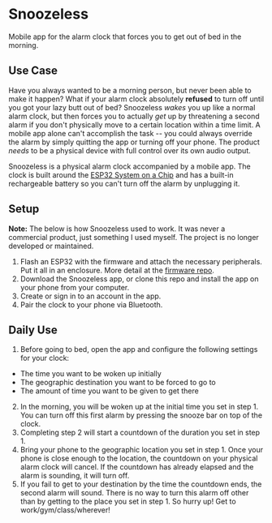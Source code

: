 # Snoozeless

Mobile app for the alarm clock that forces you to get out of bed in the morning.

## Use Case

Have you always wanted to be a morning person, but never been able to make it happen? What if your alarm clock absolutely **refused** to turn off until you got your lazy butt out of bed? Snoozeless _wakes_ you up like a normal alarm clock, but then forces you to actually _get_ up by threatening a second alarm if you don't physically move to a certain location within a time limit. A mobile app alone can't accomplish the task -- you could always override the alarm by simply quitting the app or turning off your phone. The product _needs_ to be a physical device with full control over its own audio output.

Snoozeless is a physical alarm clock accompanied by a mobile app. The clock is built around the [ESP32 System on a Chip](https://www.espressif.com/en/products/socs/esp32) and has a built-in rechargeable battery so you can't turn off the alarm by unplugging it.

## Setup

**Note:** The below is how Snoozeless used to work. It was never a commercial product, just something I used myself. The project is no longer developed or maintained.

1. Flash an ESP32 with the firmware and attach the necessary peripherals. Put it all in an enclosure. More detail at the [firmware repo](https://github.com/eric-barch/snoozeless-firmware).
2. Download the Snoozeless app, or clone this repo and install the app on your phone from your computer.
3. Create or sign in to an account in the app.
4. Pair the clock to your phone via Bluetooth.

## Daily Use

1. Before going to bed, open the app and configure the following settings for your clock:

- The time you want to be woken up initially
- The geographic destination you want to be forced to go to
- The amount of time you want to be given to get there

2. In the morning, you will be woken up at the initial time you set in step 1. You can turn off this first alarm by pressing the snooze bar on top of the clock.
3. Completing step 2 will start a countdown of the duration you set in step 1.
4. Bring your phone to the geographic location you set in step 1. Once your phone is close enough to the location, the countdown on your physical alarm clock will cancel. If the countdown has already elapsed and the alarm is sounding, it will turn off.
5. If you fail to get to your destination by the time the countdown ends, the second alarm will sound. There is no way to turn this alarm off other than by getting to the place you set in step 1. So hurry up! Get to work/gym/class/wherever!
